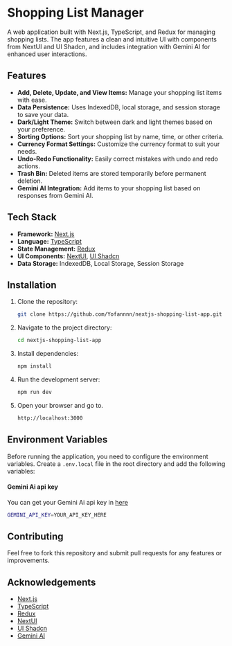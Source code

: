 # Shopping List Manager

A web application built with Next.js, TypeScript, and Redux for managing shopping lists. The app features a clean and intuitive UI with components from NextUI and UI Shadcn, and includes integration with Gemini AI for enhanced user interactions.

## Features

- **Add, Delete, Update, and View Items:** Manage your shopping list items with ease.
- **Data Persistence:** Uses IndexedDB, local storage, and session storage to save your data.
- **Dark/Light Theme:** Switch between dark and light themes based on your preference.
- **Sorting Options:** Sort your shopping list by name, time, or other criteria.
- **Currency Format Settings:** Customize the currency format to suit your needs.
- **Undo-Redo Functionality:** Easily correct mistakes with undo and redo actions.
- **Trash Bin:** Deleted items are stored temporarily before permanent deletion.
- **Gemini AI Integration:** Add items to your shopping list based on responses from Gemini AI.

## Tech Stack

- **Framework:** [Next.js](https://nextjs.org/)
- **Language:** [TypeScript](https://www.typescriptlang.org/)
- **State Management:** [Redux](https://redux.js.org/)
- **UI Components:** [NextUI](https://nextui.org/), [UI Shadcn](https://ui.shadcn.com/)
- **Data Storage:** IndexedDB, Local Storage, Session Storage

## Installation

1. Clone the repository:
   ```bash
   git clone https://github.com/Yofannnn/nextjs-shopping-list-app.git
   ```
2. Navigate to the project directory:
   ```bash
   cd nextjs-shopping-list-app
   ```
3. Install dependencies:
   ```bash
   npm install
   ```
4. Run the development server:
   ```bash
   npm run dev
   ```
5. Open your browser and go to.

   ```bash
   http://localhost:3000
   ```

## Environment Variables

Before running the application, you need to configure the environment variables. Create a `.env.local` file in the root directory and add the following variables:

#### Gemini Ai api key

You can get your Gemini Ai api key in [here](https://ai.google.dev/)

```bash
GEMINI_API_KEY=YOUR_API_KEY_HERE
```

## Contributing

Feel free to fork this repository and submit pull requests for any features or improvements.

## Acknowledgements

- [Next.js](https://nextjs.org/)
- [TypeScript](https://www.typescriptlang.org/)
- [Redux](https://redux.js.org/)
- [NextUI](https://nextui.org/)
- [UI Shadcn](https://ui.shadcn.com/)
- [Gemini AI](https://ai.google.dev/)
